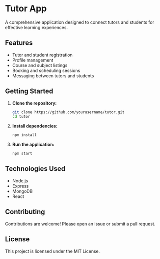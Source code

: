 # Tutor App

A comprehensive application designed to connect tutors and students for effective learning experiences.

## Features

- Tutor and student registration
- Profile management
- Course and subject listings
- Booking and scheduling sessions
- Messaging between tutors and students

## Getting Started

1. **Clone the repository:**

   ```bash
   git clone https://github.com/yourusername/tutor.git
   cd tutor
   ```

2. **Install dependencies:**

   ```bash
   npm install
   ```

3. **Run the application:**
   ```bash
   npm start
   ```

## Technologies Used

- Node.js
- Express
- MongoDB
- React

## Contributing

Contributions are welcome! Please open an issue or submit a pull request.

## License

This project is licensed under the MIT License.
